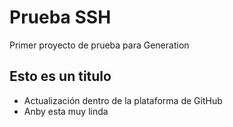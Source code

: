 # Prueba SSH
Primer proyecto de prueba para Generation

## Esto es un titulo
- Actualización dentro de la plataforma de GitHub
- Anby esta muy linda
